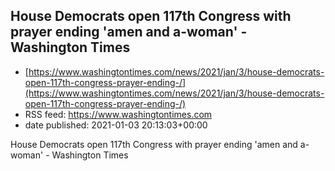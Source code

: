 ## House Democrats open 117th Congress with prayer ending 'amen and a-woman' - Washington Times
 - [https://www.washingtontimes.com/news/2021/jan/3/house-democrats-open-117th-congress-prayer-ending-/](https://www.washingtontimes.com/news/2021/jan/3/house-democrats-open-117th-congress-prayer-ending-/)
 - RSS feed: https://www.washingtontimes.com
 - date published: 2021-01-03 20:13:03+00:00

House Democrats open 117th Congress with prayer ending 'amen and a-woman' - Washington Times

